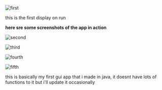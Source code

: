 ![first](https://github.com/Sam56754/java-gui/assets/126097333/ba153847-f576-4659-8b03-7391279086fe)

this is the first display on run


**here sre some screenshots of the app in action**


![second](https://github.com/Sam56754/java-gui/assets/126097333/507e8048-1773-4a31-8271-3ba7501213a8)

![third](https://github.com/Sam56754/java-gui/assets/126097333/3b5244c7-81a7-4c85-acac-8eb5abac9e73)

![fourth](https://github.com/Sam56754/java-gui/assets/126097333/bd64e790-d5e8-446a-ac98-5ccc5bf51fe7)

![fifth](https://github.com/Sam56754/java-gui/assets/126097333/354d8744-1ae7-434d-9145-8c32626ce931)

this is basically my first gui app that i made in java, it doesnt have lots of functions to it but i'll update it occasionally
